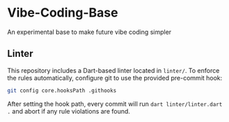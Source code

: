 # Vibe-Coding-Base
An experimental base to make future vibe coding simpler

## Linter

This repository includes a Dart-based linter located in `linter/`.
To enforce the rules automatically, configure git to use the
provided pre-commit hook:

```sh
git config core.hooksPath .githooks
```

After setting the hook path, every commit will run `dart linter/linter.dart .`
and abort if any rule violations are found.
